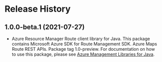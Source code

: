 # Release History

## 1.0.0-beta.1 (2021-07-27)

- Azure Resource Manager Route client library for Java. This package contains Microsoft Azure SDK for Route Management SDK. Azure Maps Route REST APIs. Package tag 1.0-preview. For documentation on how to use this package, please see [Azure Management Libraries for Java](https://aka.ms/azsdk/java/mgmt).
